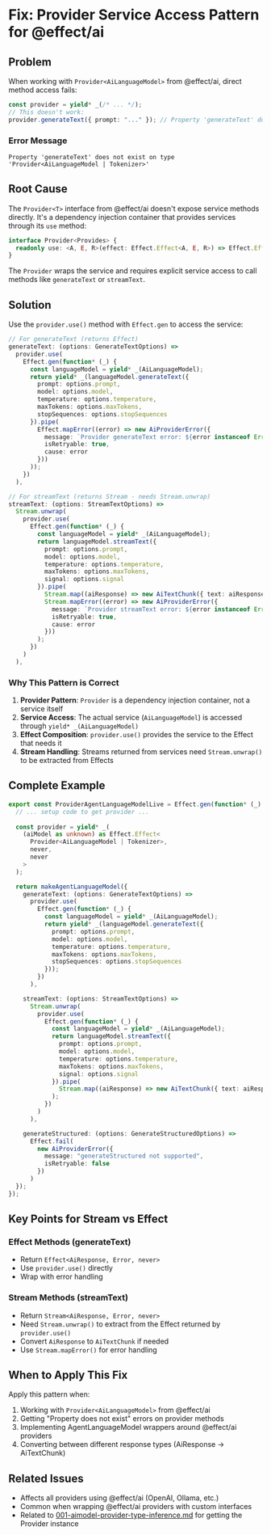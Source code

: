 # Fix: Provider Service Access Pattern for @effect/ai

## Problem

When working with `Provider<AiLanguageModel>` from @effect/ai, direct method access fails:

```typescript
const provider = yield* _(/* ... */);
// This doesn't work:
provider.generateText({ prompt: "..." }); // Property 'generateText' does not exist
```

### Error Message
```
Property 'generateText' does not exist on type 'Provider<AiLanguageModel | Tokenizer>'
```

## Root Cause

The `Provider<T>` interface from @effect/ai doesn't expose service methods directly. It's a dependency injection container that provides services through its `use` method:

```typescript
interface Provider<Provides> {
  readonly use: <A, E, R>(effect: Effect.Effect<A, E, R>) => Effect.Effect<A, E, Exclude<R, Provides>>;
}
```

The `Provider` wraps the service and requires explicit service access to call methods like `generateText` or `streamText`.

## Solution

Use the `provider.use()` method with `Effect.gen` to access the service:

```typescript
// For generateText (returns Effect)
generateText: (options: GenerateTextOptions) =>
  provider.use(
    Effect.gen(function* (_) {
      const languageModel = yield* _(AiLanguageModel);
      return yield* _(languageModel.generateText({
        prompt: options.prompt,
        model: options.model,
        temperature: options.temperature,
        maxTokens: options.maxTokens,
        stopSequences: options.stopSequences
      }).pipe(
        Effect.mapError((error) => new AiProviderError({
          message: `Provider generateText error: ${error instanceof Error ? error.message : String(error)}`,
          isRetryable: true,
          cause: error
        }))
      ));
    })
  ),

// For streamText (returns Stream - needs Stream.unwrap)
streamText: (options: StreamTextOptions) =>
  Stream.unwrap(
    provider.use(
      Effect.gen(function* (_) {
        const languageModel = yield* _(AiLanguageModel);
        return languageModel.streamText({
          prompt: options.prompt,
          model: options.model,
          temperature: options.temperature,
          maxTokens: options.maxTokens,
          signal: options.signal
        }).pipe(
          Stream.map((aiResponse) => new AiTextChunk({ text: aiResponse.text })),
          Stream.mapError((error) => new AiProviderError({
            message: `Provider streamText error: ${error instanceof Error ? error.message : String(error)}`,
            isRetryable: true,
            cause: error
          }))
        );
      })
    )
  ),
```

### Why This Pattern is Correct

1. **Provider Pattern**: `Provider` is a dependency injection container, not a service itself
2. **Service Access**: The actual service (`AiLanguageModel`) is accessed through `yield* _(AiLanguageModel)`
3. **Effect Composition**: `provider.use()` provides the service to the Effect that needs it
4. **Stream Handling**: Streams returned from services need `Stream.unwrap()` to be extracted from Effects

## Complete Example

```typescript
export const ProviderAgentLanguageModelLive = Effect.gen(function* (_) {
  // ... setup code to get provider ...
  
  const provider = yield* _(
    (aiModel as unknown) as Effect.Effect<
      Provider<AiLanguageModel | Tokenizer>,
      never,
      never
    >
  );

  return makeAgentLanguageModel({
    generateText: (options: GenerateTextOptions) =>
      provider.use(
        Effect.gen(function* (_) {
          const languageModel = yield* _(AiLanguageModel);
          return yield* _(languageModel.generateText({
            prompt: options.prompt,
            model: options.model,
            temperature: options.temperature,
            maxTokens: options.maxTokens,
            stopSequences: options.stopSequences
          }));
        })
      ),

    streamText: (options: StreamTextOptions) =>
      Stream.unwrap(
        provider.use(
          Effect.gen(function* (_) {
            const languageModel = yield* _(AiLanguageModel);
            return languageModel.streamText({
              prompt: options.prompt,
              model: options.model,
              temperature: options.temperature,
              maxTokens: options.maxTokens,
              signal: options.signal
            }).pipe(
              Stream.map((aiResponse) => new AiTextChunk({ text: aiResponse.text }))
            );
          })
        )
      ),

    generateStructured: (options: GenerateStructuredOptions) =>
      Effect.fail(
        new AiProviderError({
          message: "generateStructured not supported",
          isRetryable: false
        })
      )
  });
});
```

## Key Points for Stream vs Effect

### Effect Methods (generateText)
- Return `Effect<AiResponse, Error, never>`
- Use `provider.use()` directly
- Wrap with error handling

### Stream Methods (streamText)  
- Return `Stream<AiResponse, Error, never>` 
- Need `Stream.unwrap()` to extract from the Effect returned by `provider.use()`
- Convert `AiResponse` to `AiTextChunk` if needed
- Use `Stream.mapError()` for error handling

## When to Apply This Fix

Apply this pattern when:
1. Working with `Provider<AiLanguageModel>` from @effect/ai
2. Getting "Property does not exist" errors on provider methods
3. Implementing AgentLanguageModel wrappers around @effect/ai providers
4. Converting between different response types (AiResponse → AiTextChunk)

## Related Issues

- Affects all providers using @effect/ai (OpenAI, Ollama, etc.)
- Common when wrapping @effect/ai providers with custom interfaces
- Related to [001-aimodel-provider-type-inference.md](./001-aimodel-provider-type-inference.md) for getting the Provider instance